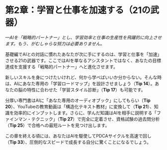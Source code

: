 # 第2章：学習と仕事を加速する（21の武器）

*—AIを「戦略的パートナー」とし、学習効率と仕事の生産性を飛躍的に向上させます。もう、がむしゃらな努力は必要ありません。*

基礎編でAIとの対話に慣れたあなたが次に手にするのは、学習と仕事を「加速」させる21の武器です。ここではAIを単なるアシスタントではなく、あなたの目標達成を支援する「戦略的パートナー」へと進化させます。

新しいスキルを身につけたいけれど、何から学べばいいか分からない。そんな時は、AIにあなた専用の「学習ロードマップ」を設計させましょう（**Tip 14**）。あなたの脳の特性に合わせた「学習スタイル診断」（**Tip 17**）も可能です。

分厚い専門書はAIに「あなた専用のオーディオブック」にしてもらい（**Tip 20**）、YouTubeの教育動画は「構造化テキスト教材」に変換して（**Tip 21**）、知識を効率的にインプットします。さらに、学んだ知識はAIを相手に説明する「ファインマン・テクニック」（**Tip 27**）で完全に定着させ、資格試験の過去問分析（**Tip 25**）で合格への最短ルートを見つけ出します。

この章を終える頃には、あなたはAIを駆使してPDCAサイクルを高速で回し（**Tip 33**）、圧倒的なスピードで成長する自分に驚くことになるでしょう。